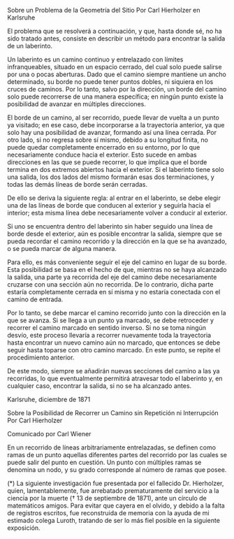 Sobre un Problema de la Geometría del Sitio
Por Carl Hierholzer en Karlsruhe

El problema que se resolverá a continuación, y que, hasta donde sé, no ha sido tratado antes, consiste en describir un método para encontrar la salida de un laberinto.

Un laberinto es un camino continuo y entrelazado con límites infranqueables, situado en un espacio cerrado, del cual solo puede salirse por una o pocas aberturas. Dado que el camino siempre mantiene un ancho determinado, su borde no puede tener puntos dobles, ni siquiera en los cruces de caminos. Por lo tanto, salvo por la dirección, un borde del camino solo puede recorrerse de una manera específica; en ningún punto existe la posibilidad de avanzar en múltiples direcciones.

El borde de un camino, al ser recorrido, puede llevar de vuelta a un punto ya visitado; en ese caso, debe incorporarse a la trayectoria anterior, ya que solo hay una posibilidad de avanzar, formando así una línea cerrada. Por otro lado, si no regresa sobre sí mismo, debido a su longitud finita, no puede quedar completamente encerrado en su entorno, por lo que necesariamente conduce hacia el exterior. Esto sucede en ambas direcciones en las que se puede recorrer, lo que implica que el borde termina en dos extremos abiertos hacia el exterior. Si el laberinto tiene solo una salida, los dos lados del mismo formarán esas dos terminaciones, y todas las demás líneas de borde serán cerradas.

De ello se deriva la siguiente regla: al entrar en el laberinto, se debe elegir una de las líneas de borde que conducen al exterior y seguirla hacia el interior; esta misma línea debe necesariamente volver a conducir al exterior.

Si uno se encuentra dentro del laberinto sin haber seguido una línea de borde desde el exterior, aún es posible encontrar la salida, siempre que se pueda recordar el camino recorrido y la dirección en la que se ha avanzado, o se pueda marcar de alguna manera.

Para ello, es más conveniente seguir el eje del camino en lugar de su borde. Esta posibilidad se basa en el hecho de que, mientras no se haya alcanzado la salida, una parte ya recorrida del eje del camino debe necesariamente cruzarse con una sección aún no recorrida. De lo contrario, dicha parte estaría completamente cerrada en sí misma y no estaría conectada con el camino de entrada.

Por lo tanto, se debe marcar el camino recorrido junto con la dirección en la que se avanza. Si se llega a un punto ya marcado, se debe retroceder y recorrer el camino marcado en sentido inverso. Si no se toma ningún desvío, este proceso llevaría a recorrer nuevamente toda la trayectoria hasta encontrar un nuevo camino aún no marcado, que entonces se debe seguir hasta toparse con otro camino marcado. En este punto, se repite el procedimiento anterior.

De este modo, siempre se añadirán nuevas secciones del camino a las ya recorridas, lo que eventualmente permitirá atravesar todo el laberinto y, en cualquier caso, encontrar la salida, si no se ha alcanzado antes.

Karlsruhe, diciembre de 1871

Sobre la Posibilidad de Recorrer un Camino sin Repetición ni Interrupción
Por Carl Hierholzer

Comunicado por Carl Wiener

En un recorrido de líneas arbitrariamente entrelazadas, se definen como ramas de un punto aquellas diferentes partes del recorrido por las cuales se puede salir del punto en cuestión. Un punto con múltiples ramas se denomina un nodo, y su grado corresponde al número de ramas que posee.

(*) La siguiente investigación fue presentada por el fallecido Dr. Hierholzer, quien, lamentablemente, fue arrebatado prematuramente del servicio a la ciencia por la muerte († 13 de septiembre de 1871), ante un círculo de matemáticos amigos. Para evitar que cayera en el olvido, y debido a la falta de registros escritos, fue reconstruida de memoria con la ayuda de mi estimado colega Luroth, tratando de ser lo más fiel posible en la siguiente exposición.
